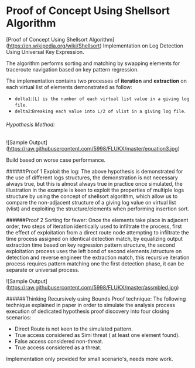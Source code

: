 Proof of Concept Using Shellsort Algorithm
=========================
[Proof of Concept Using Shellsort Algorithm] (https://en.wikipedia.org/wiki/Shellsort) Implementation on Log Detection Using Universal Key Expression.

The algorithm performs sorting and matching by swapping elements for traceroute navigation based on key pattern regression.

The implementation contains two processes of **iteration** and **extraction** on each virtual list of elements demonstrated as follow:

* `delta1`:`(L) is the number of each virtual list value in a giving log file`.
* `delta2`:`Breaking each value into L/2 of vlist in a giving log file`.

###### Hypothesis Method:

![Sample Output]
(https://raw.githubusercontent.com/5998/FLUKX/master/equation3.jpg)


Build based on worse case performance.

######Proof 1 Exploit the log:
The above hypothesis is demonstrated for the use of different logs structures, the demonstration is not necessary always true, but this is almost always true in practice once simulated, the illustration in the example is keen to exploit the properties of multiple logs structure by using the concept of shellsort algorithm, which allow us to compare the non-adjacent structure of a giving log value on virtual list (vlist) and exploiting the structure/elements when performing insertion sort.

######Proof 2 Sorting for fewer:
Once the elements take place in adjacent order, two steps of iteration identically used to infiltrate the process, first the effect of exploitation from a direct route node attempting to infiltrate the time process assigned on identical detection match, by equalizing output extraction time based on key regression pattern structure, the second exploitation process uses the left bond of second elements /structure on detection and reverse engineer the extraction match, this recursive iteration process requires pattern matching one the first detection phase, it can be separate or universal process.

![Sample Output]
(https://raw.githubusercontent.com/5998/FLUKX/master/assmbled.jpg)

######Thinking Recursively using Bounds Proof technique: 
The following technique explained in paper in order to simulate the analysis process execution of dedicated hypothesis proof discovery into four closing scenarios:

* Direct Route is not keen to the simulated pattern.
* True access considered as Simi threat ( at least one element found).
* False access considered non-threat.
* True access considered as a threat.

Implementation only provided for small scenario's, needs more work.
